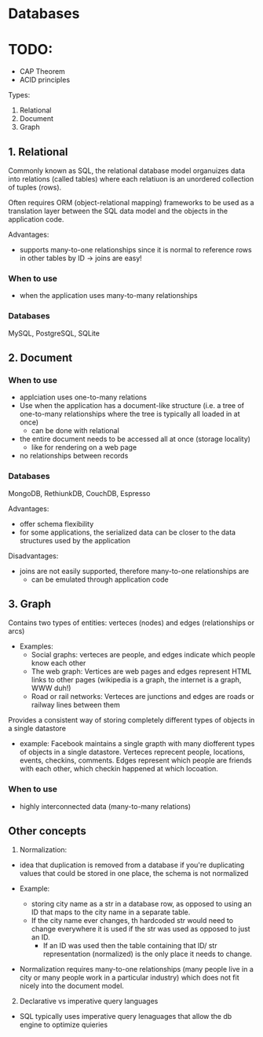 # Databases

# TODO:
- CAP Theorem
- ACID principles

Types:
1. Relational
2. Document
3. Graph

## 1. Relational

Commonly known as SQL, the relational database model organuizes data into relations (called tables) where each relatiuon is an unordered collection of tuples (rows).

Often requires ORM (object-relational mapping) frameworks to be used as a translation layer between the SQL data model and the objects in the application code.

Advantages:
- supports many-to-one relationships since it is normal to reference rows in other tables by ID -> joins are easy!

### When to use
- when the application uses many-to-many relationships


### Databases

MySQL, PostgreSQL, SQLite

### 

## 2. Document

### When to use
- applciation uses one-to-many relations
- Use when the application has a document-like structure (i.e. a tree of one-to-many relationships where the tree is typically all loaded in at once)
    - can be done with relational 
- the entire document needs to be accessed all at once (storage locality)
    - like for rendering on a web page
- no relationships between records

### Databases

MongoDB, RethiunkDB, CouchDB, Espresso

Advantages:
- offer schema flexibility
- for some applications, the serialized data can be closer to the data structures used by the application

Disadvantages:
- joins are not easily supported, therefore many-to-one relationships are
    - can be emulated through application code



## 3. Graph

Contains two types of entities: verteces (nodes) and edges (relationships or arcs)
- Examples:
    - Social graphs: verteces are people, and edges indicate which people know each other
    - The web graph: Vertices are web pages and edges represent HTML links to other pages (wikipedia is a graph, the internet is a graph, WWW duh!)
    - Road or rail networks: Verteces are junctions and edges are roads or railway lines between them

Provides a consistent way of storing completely different types of objects in a single datastore
- example: Facebook maintains a single grapth with many diofferent types of objects in a single datastore. Verteces reprecent people, locations, events, checkins, comments. Edges represent which people are friends with each other, which checkin happened at which locoation.

### When to use
- highly interconnected data (many-to-many relations)

## Other concepts

1. Normalization:
- idea that duplication is removed from a database
if you're duplicating values that could be stored in one place, the schema is not normalized
- Example:
    - storing city name as a str in a database row, as opposed to using an ID that maps to the city name in a separate table. 
    - If the city name ever changes, th hardcoded str would need to change everywhere it is used if the str was used as opposed to just an ID. 
        - If an ID was used then the table containing that ID/ str representation (normalized) is the only place it needs to change.

- Normalization requires many-to-one relationships (many people live in a city or many people work in a particular industry) which does not fit nicely into the document model.

2. Declarative vs imperative query languages
- SQL typically uses imperative query lenaguages that allow the db engine to optimize quieries